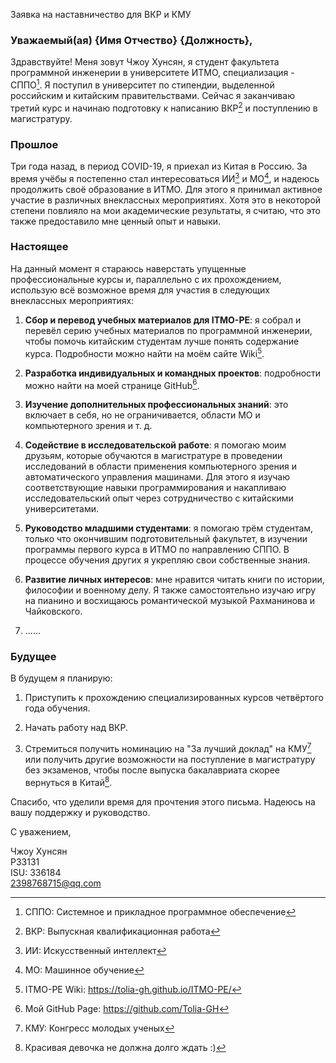 Заявка на наставничество для ВКР и КМУ

### Уважаемый(ая) {Имя Отчество} {Должность},

Здравствуйте! Меня зовут Чжоу Хунсян, я студент факультета программной инженерии в университете ИТМО, специализация - СППО[^1]. Я поступил в университет по стипендии, выделенной российским и китайским правительствами. Сейчас я заканчиваю третий курс и начинаю подготовку к написанию ВКР[^2] и поступлению в магистратуру.

### Прошлое

Три года назад, в период COVID-19, я приехал из Китая в Россию. За время учёбы я постепенно стал интересоваться ИИ[^3] и МО[^4], и надеюсь продолжить своё образование в ИТМО. Для этого я принимал активное участие в различных внеклассных мероприятиях. Хотя это в некоторой степени повлияло на мои академические результаты, я считаю, что это также предоставило мне ценный опыт и навыки.

### Настоящее

На данный момент я стараюсь наверстать упущенные профессиональные курсы и, параллельно с их прохождением, использую всё возможное время для участия в следующих внеклассных мероприятиях:

1. **Сбор и перевод учебных материалов для ITMO-PE**: я собрал и перевёл серию учебных материалов по программной инженерии, чтобы помочь китайским студентам лучше понять содержание курса. Подробности можно найти на моём сайте Wiki[^5].

2. **Разработка индивидуальных и командных проектов**: подробности можно найти на моей странице GitHub[^6].

3. **Изучение дополнительных профессиональных знаний**: это включает в себя, но не ограничивается, области МО и компьютерного зрения и т. д.

4. **Содействие в исследовательской работе**: я помогаю моим друзьям, которые обучаются в магистратуре в проведении исследований в области применения компьютерного зрения и автоматического управления машинами. Для этого я изучаю соответствующие навыки программирования и накапливаю исследовательский опыт через сотрудничество с китайскими университетами.

5. **Руководство младшими студентами**: я помогаю трём студентам, только что окончившим подготовительный факультет, в изучении программы первого курса в ИТМО по направлению СППО. В процессе обучения других я укрепляю свои собственные знания.

6. **Развитие личных интересов**: мне нравится читать книги по истории, философии и военному делу. Я также самостоятельно изучаю игру на пианино и восхищаюсь романтической музыкой Рахманинова и Чайковского.

7. ......

### Будущее

В будущем я планирую:

1. Приступить к прохождению специализированных курсов четвёртого года обучения.

2. Начать работу над ВКР.

3. Стремиться получить номинацию на "За лучший доклад" на КМУ[^7] или получить другие возможности на поступление в магистратуру без экзаменов, чтобы после выпуска бакалавриата скорее вернуться в Китай[^8].

Спасибо, что уделили время для прочтения этого письма. Надеюсь на вашу поддержку и руководство.

С уважением,

Чжоу Хунсян  
P33131  
ISU: 336184  
2398768715@qq.com  

[^1]: СППО: Системное и прикладное программное обеспечение  
[^2]: ВКР: Выпускная квалификационная работа  
[^3]: ИИ: Искусственный интеллект  
[^4]: МО: Машинное обучение  
[^5]: ITMO-PE Wiki: https://tolia-gh.github.io/ITMO-PE/
[^6]: Мой GitHub Page: https://github.com/Tolia-GH
[^7]: КМУ: Конгресс молодых ученых
[^8]: Красивая девочка не должна долго ждать :)
